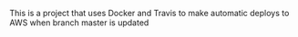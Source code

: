 This is a project that uses Docker and Travis to make automatic deploys to AWS when branch master is updated
